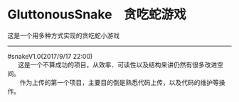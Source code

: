 # GluttonousSnake    贪吃蛇游戏

这是一个用多种方式实现的贪吃蛇小游戏
_________________________________

#snakeV1.0(2017/9/17 22:00)<br>
        这是一个不算成功的项目，从效率、可读性以及结构来讲仍然有很多改进空间。<br>
        作为上传的第一个项目，主要目的倒是熟悉代码上传，以及代码的维护等操作。<br>
